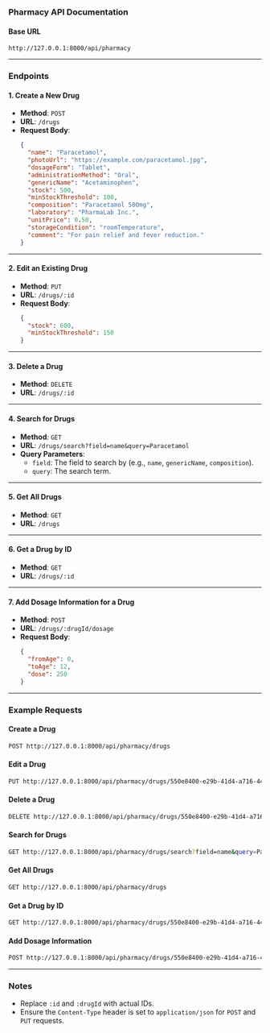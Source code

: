 

### **Pharmacy API Documentation**

#### **Base URL**
```
http://127.0.0.1:8000/api/pharmacy
```

---

### **Endpoints**

#### **1. Create a New Drug**
- **Method**: `POST`
- **URL**: `/drugs`
- **Request Body**:
  ```json
  {
    "name": "Paracetamol",
    "photoUrl": "https://example.com/paracetamol.jpg",
    "dosageForm": "Tablet",
    "administrationMethod": "Oral",
    "genericName": "Acetaminophen",
    "stock": 500,
    "minStockThreshold": 100,
    "composition": "Paracetamol 500mg",
    "laboratory": "PharmaLab Inc.",
    "unitPrice": 0.50,
    "storageCondition": "roomTemperature",
    "comment": "For pain relief and fever reduction."
  }
  ```

---

#### **2. Edit an Existing Drug**
- **Method**: `PUT`
- **URL**: `/drugs/:id`
- **Request Body**:
  ```json
  {
    "stock": 600,
    "minStockThreshold": 150
  }
  ```

---

#### **3. Delete a Drug**
- **Method**: `DELETE`
- **URL**: `/drugs/:id`

---

#### **4. Search for Drugs**
- **Method**: `GET`
- **URL**: `/drugs/search?field=name&query=Paracetamol`
- **Query Parameters**:
  - `field`: The field to search by (e.g., `name`, `genericName`, `composition`).
  - `query`: The search term.

---

#### **5. Get All Drugs**
- **Method**: `GET`
- **URL**: `/drugs`

---

#### **6. Get a Drug by ID**
- **Method**: `GET`
- **URL**: `/drugs/:id`

---

#### **7. Add Dosage Information for a Drug**
- **Method**: `POST`
- **URL**: `/drugs/:drugId/dosage`
- **Request Body**:
  ```json
  {
    "fromAge": 0,
    "toAge": 12,
    "dose": 250
  }
  ```

---

### **Example Requests**

#### **Create a Drug**
```bash
POST http://127.0.0.1:8000/api/pharmacy/drugs
```

#### **Edit a Drug**
```bash
PUT http://127.0.0.1:8000/api/pharmacy/drugs/550e8400-e29b-41d4-a716-446655440000
```

#### **Delete a Drug**
```bash
DELETE http://127.0.0.1:8000/api/pharmacy/drugs/550e8400-e29b-41d4-a716-446655440000
```

#### **Search for Drugs**
```bash
GET http://127.0.0.1:8000/api/pharmacy/drugs/search?field=name&query=Paracetamol
```

#### **Get All Drugs**
```bash
GET http://127.0.0.1:8000/api/pharmacy/drugs
```

#### **Get a Drug by ID**
```bash
GET http://127.0.0.1:8000/api/pharmacy/drugs/550e8400-e29b-41d4-a716-446655440000
```

#### **Add Dosage Information**
```bash
POST http://127.0.0.1:8000/api/pharmacy/drugs/550e8400-e29b-41d4-a716-446655440000/dosage
```

---

### **Notes**
- Replace `:id` and `:drugId` with actual IDs.
- Ensure the `Content-Type` header is set to `application/json` for `POST` and `PUT` requests.


